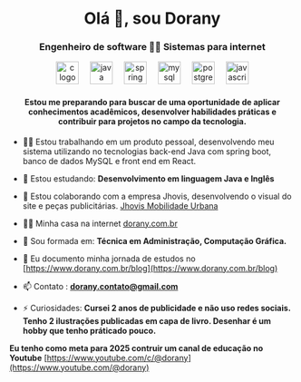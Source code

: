 <h1 align="center">Olá 👋, sou Dorany</h1>
<h3 align="center">Engenheiro de software 👩‍🎓 Sistemas para internet</h3>
<div align="center">
  <img src="https://cdn.jsdelivr.net/gh/devicons/devicon/icons/c/c-original.svg" height="40" alt="c logo"  />
  <img width="12" />
  <img src="https://cdn.jsdelivr.net/gh/devicons/devicon/icons/java/java-original.svg" height="40" alt="java logo"  />
  <img width="12" />
   <img src="https://cdn.jsdelivr.net/gh/devicons/devicon/icons/spring/spring-original.svg" height="40" alt="spring logo"  />
  <img width="12" />
  <img src="https://cdn.jsdelivr.net/gh/devicons/devicon/icons/mysql/mysql-original.svg" height="40" alt="mysql logo"  />
  <img width="12" />
 <img src="https://cdn.jsdelivr.net/gh/devicons/devicon/icons/postgresql/postgresql-original.svg" height="40" alt="postgresql logo"  />
  <img width="12" />
  <img src="https://cdn.jsdelivr.net/gh/devicons/devicon/icons/javascript/javascript-original.svg" height="40" alt="javascript logo"  />
</div>

<h4 align="center">Estou me preparando para buscar de uma oportunidade de aplicar conhecimentos acadêmicos, desenvolver habilidades práticas e contribuir para projetos no campo da tecnologia.</h4>

- 👨‍💻 Estou trabalhando em um produto pessoal, desenvolvendo meu sistema utilizando no tecnologias back-end Java com spring boot, banco de dados MySQL e front end em React. 

- 🌱 Estou estudando: **Desenvolvimento em linguagem Java e Inglês**

- 🤝 Estou colaborando com a empresa Jhovis, desenvolvendo o visual do site e peças publicitárias. [Jhovis Mobilidade Urbana](https://www.jhovis.com.br/)

- 👨‍💻 Minha casa na internet [dorany.com.br](dorany.com.br)

- 💬 Sou formada em: **Técnica em Administração, Computação Gráfica.**

- 📝 Eu documento minha jornada de estudos no [https://www.dorany.com.br/blog](https://www.dorany.com.br/blog)

- 📫 Contato : **dorany.contato@gmail.com** 

- ⚡ Curiosidades: **Cursei 2 anos de publicidade e não uso redes sociais. Tenho 2 ilustrações publicadas em capa de livro. Desenhar é um hobby que tenho práticado pouco.**

**Eu tenho como meta para 2025 contruir um canal de educação no Youtube** [https://www.youtube.com/c/@dorany](https://www.youtube.com/@dorany)
<p align="left">

###

